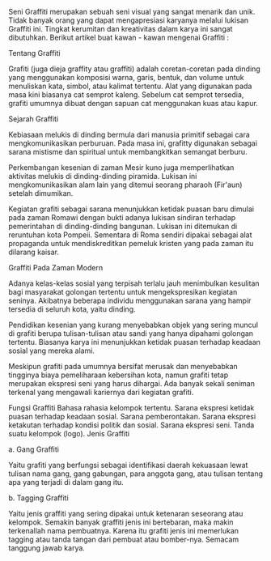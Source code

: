Seni Graffiti merupakan sebuah seni visual yang sangat menarik dan unik. Tidak banyak orang yang dapat mengapresiasi karyanya melalui lukisan Graffiti ini. Tingkat kerumitan dan kreativitas dalam karya ini sangat dibutuhkan. Berikut artikel buat kawan - kawan mengenai Graffiti :

Tentang Graffiti

Grafiti (juga dieja graffity atau graffiti) adalah coretan-coretan pada dinding yang menggunakan komposisi warna, garis, bentuk, dan volume untuk menuliskan kata, simbol, atau kalimat tertentu. Alat yang digunakan pada masa kini biasanya cat semprot kaleng. Sebelum cat semprot tersedia, grafiti umumnya dibuat dengan sapuan cat menggunakan kuas atau kapur.

Sejarah Graffiti

Kebiasaan melukis di dinding bermula dari manusia primitif sebagai cara mengkomunikasikan perburuan. Pada masa ini, grafitty digunakan sebagai sarana mistisme dan spiritual untuk membangkitkan semangat berburu.

Perkembangan kesenian di zaman Mesir kuno juga memperlihatkan aktivitas melukis di dinding-dinding piramida. Lukisan ini mengkomunikasikan alam lain yang ditemui seorang pharaoh (Fir'aun) setelah dimumikan.

Kegiatan grafiti sebagai sarana menunjukkan ketidak puasan baru dimulai pada zaman Romawi dengan bukti adanya lukisan sindiran terhadap pemerintahan di dinding-dinding bangunan. Lukisan ini ditemukan di reruntuhan kota Pompeii. Sementara di Roma sendiri dipakai sebagai alat propaganda untuk mendiskreditkan pemeluk kristen yang pada zaman itu dilarang kaisar.

Graffiti Pada Zaman Modern

Adanya kelas-kelas sosial yang terpisah terlalu jauh menimbulkan kesulitan bagi masyarakat golongan tertentu untuk mengekspresikan kegiatan seninya. Akibatnya beberapa individu menggunakan sarana yang hampir tersedia di seluruh kota, yaitu dinding.

Pendidikan kesenian yang kurang menyebabkan objek yang sering muncul di grafiti berupa tulisan-tulisan atau sandi yang hanya dipahami golongan tertentu. Biasanya karya ini menunjukkan ketidak puasan terhadap keadaan sosial yang mereka alami.

Meskipun grafiti pada umumnya bersifat merusak dan menyebabkan tingginya biaya pemeliharaan kebersihan kota, namun grafiti tetap merupakan ekspresi seni yang harus dihargai. Ada banyak sekali seniman terkenal yang mengawali kariernya dari kegiatan grafiti.

Fungsi Graffiti
Bahasa rahasia kelompok tertentu.
Sarana ekspresi ketidak puasan terhadap keadaan sosial.
Sarana pemberontakan.
Sarana ekspresi ketakutan terhadap kondisi politik dan sosial.
Sarana ekspresi seni.
Tanda suatu kelompok (logo).
Jenis Graffiti

a. Gang Graffiti

Yaitu grafiti yang berfungsi sebagai identifikasi daerah kekuasaan lewat tulisan nama gang, gang gabungan, para anggota gang, atau tulisan tentang apa yang terjadi di dalam gang itu.

b. Tagging Graffiti

Yaitu jenis graffiti yang sering dipakai untuk ketenaran seseorang atau kelompok. Semakin banyak graffiti jenis ini bertebaran, maka makin terkenallah nama pembuatnya. Karena itu grafiti jenis ini memerlukan tagging atau tanda tangan dari pembuat atau bomber-nya. Semacam tanggung jawab karya.
